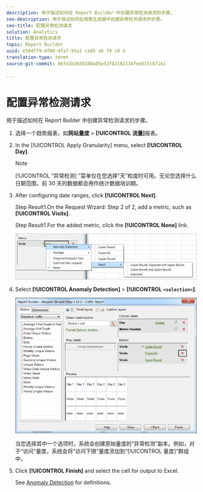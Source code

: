 ```yaml
---
description: 用于描述如何在 Report Builder 中创建异常检测请求的步骤。
seo-description: 用于描述如何在报表生成器中创建异常检测请求的步骤。
seo-title: 配置异常检测请求
solution: Analytics
title: 配置异常检测请求
topic: Report Builder
uuid: e504ff9-df88-4fa7-95a1 ca05 a6 f9 c0 d
translation-type: tm+mt
source-git-commit: 86fe1b3650100a05e52fb2102134fee515c871b1

---
```



# 配置异常检测请求

用于描述如何在 Report Builder 中创建异常检测请求的步骤。

1. 选择一个趋势报表，如&#x200B;**网站量度** &gt; **[!UICONTROL 流量]**&#x200B;报表。
1. In the [!UICONTROL Apply Granularity] menu, select **[!UICONTROL Day]**.

   >[!NOTE]
   >
   >[!UICONTROL “异常检测] ”菜单仅在您选择“天”粒度时可用。无论您选择什么日期范围，前 30 天的数据都会用作统计数据培训期。

1. After configuring date ranges, click **[!UICONTROL Next]**.

   Step Result1.On the Request Wizard: Step 2 of 2, add a metric, such as **[!UICONTROL Visits]**.

   Step Result1.For the added metric, click the **[!UICONTROL None]** link.

   ![步骤结果](assets/anomaly_select.png)

1. Select **[!UICONTROL Anomaly Detection]** &gt; **[!UICONTROL `<selection>`]**.

   ![步骤信息](assets/anomaly_visit.png)

   当您选择其中一个选项时，系统会创建原始量度的“异常检测”副本。例如，对于“访问”量度，系统会将“访问下限”量度添加到“[!UICONTROL 量度]”群组中。
1. Click **[!UICONTROL Finish]** and select the cell for output to Excel.

   See [Anomaly Detection](../../../analyze/analysis-workspace/virtual-analyst/c-anomaly-detection/anomaly-detection.md#concept_9476D6C093334B1A8044AE63835BDBE7) for definitions.

